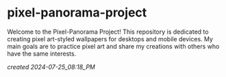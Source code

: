# pixel-panorama-project
Welcome to the Pixel-Panorama Project! This repository is dedicated to creating pixel art-styled wallpapers for desktops and mobile devices. My main goals are to practice pixel art and share my creations with others who have the same interests.

*created 2024-07-25_08:18_PM*
